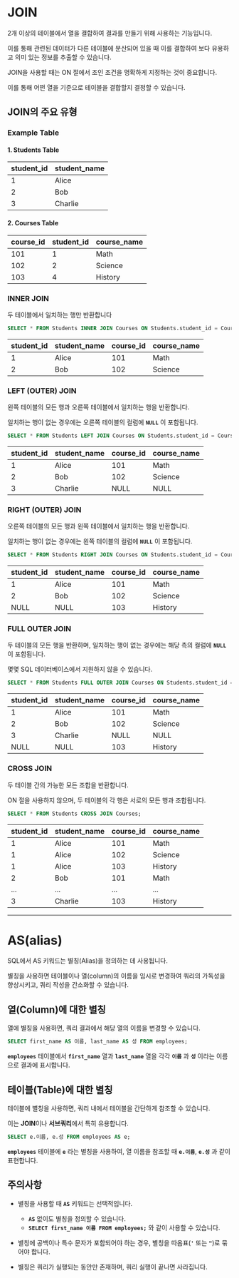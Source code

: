 # JOIN
2개 이상의 테이블에서 열을 결합하여 결과를 만들기 위해 사용하는 기능입니다.

이를 통해 관련된 데이터가 다른 테이블에 분산되어 있을 때 이를 결합하여 보다 유용하고 의미 있는 정보를 추출할 수 있습니다.

JOIN을 사용할 때는 ON 절에서 조인 조건을 명확하게 지정하는 것이 중요합니다. 

이를 통해 어떤 열을 기준으로 테이블을 결합할지 결정할 수 있습니다. 

## JOIN의 주요 유형

### Example Table

#### 1. Students Table
| student_id | student_name |
| --- | --- |
| 1 | Alice |
| 2 | Bob |
| 3 | Charlie |

#### 2. Courses Table
| course_id | student_id | course_name |
| --- | --- | --- |
| 101 | 1 |	Math |
| 102 |	2 |	Science |
| 103 |	4 |	History |

### INNER JOIN
두 테이블에서 일치하는 행만 반환합니다

```sql
SELECT * FROM Students INNER JOIN Courses ON Students.student_id = Courses.student_id;
```

| student_id | student_name | course_id | course_name |
| --- | --- | --- | --- |
| 1	| Alice | 101 | Math |
| 2	| Bob | 102 | Science |

### LEFT (OUTER) JOIN
왼쪽 테이블의 모든 행과 오른쪽 테이블에서 일치하는 행을 반환합니다. 

일치하는 행이 없는 경우에는 오른쪽 테이블의 컬럼에 **`NULL`** 이 포함됩니다.

```sql
SELECT * FROM Students LEFT JOIN Courses ON Students.student_id = Courses.student_id;
```

| student_id | student_name | course_id | course_name |
| --- | --- | --- | --- |
| 1 | Alice | 101	| Math |
| 2 | Bob |	102 | Science | 
| 3 | Charlie	| NULL | NULL |

### RIGHT (OUTER) JOIN
오른쪽 테이블의 모든 행과 왼쪽 테이블에서 일치하는 행을 반환합니다. 

일치하는 행이 없는 경우에는 왼쪽 테이블의 컬럼에 **`NULL`** 이 포함됩니다.

```sql
SELECT * FROM Students RIGHT JOIN Courses ON Students.student_id = Courses.student_id;
```

|student_id | student_name | course_id | course_name |
| --- | --- | --- | --- |
| 1 | Alice | 101| Math |
| 2	| Bob | 102 | Science |
| NULL | NULL | 103 | History |

### FULL OUTER JOIN
두 테이블의 모든 행을 반환하며, 일치하는 행이 없는 경우에는 해당 측의 컬럼에 **`NULL`** 이 포함됩니다.

몇몇 SQL 데이터베이스에서 지원하지 않을 수 있습니다.

```sql
SELECT * FROM Students FULL OUTER JOIN Courses ON Students.student_id = Courses.student_id;
```

| student_id | student_name | course_id | course_name |
| --- | --- | --- | --- |
| 1 | Alice | 101 | Math |
| 2 | Bob | 102 | Science |
| 3 | Charlie | NULL | NULL |
| NULL | NULL | 103 | History |

### CROSS JOIN
두 테이블 간의 가능한 모든 조합을 반환합니다.

ON 절을 사용하지 않으며, 두 테이블의 각 행은 서로의 모든 행과 조합됩니다.

```sql
SELECT * FROM Students CROSS JOIN Courses;
```

| student_id | student_name | course_id | course_name |
| --- | --- | --- | --- |
| 1 | Alice | 101 | Math | 
| 1 | Alice | 102 | Science |
| 1 | Alice | 103 | History |
| 2 | Bob | 101 | Math |
| ... | ... | ... | ... |
| 3 | Charlie | 103 | History |

---

# AS(alias)
SQL에서 AS 키워드는 별칭(Alias)을 정의하는 데 사용됩니다. 

별칭을 사용하면 테이블이나 열(column)의 이름을 임시로 변경하여 쿼리의 가독성을 향상시키고, 쿼리 작성을 간소화할 수 있습니다. 

## 열(Column)에 대한 별칭
열에 별칭을 사용하면, 쿼리 결과에서 해당 열의 이름을 변경할 수 있습니다.

```sql
SELECT first_name AS 이름, last_name AS 성 FROM employees;
```

 **`employees`** 테이블에서 **`first_name`** 열과 **`last_name`** 열을 각각 **`이름`** 과 **`성`** 이라는 이름으로 결과에 표시합니다.

 ## 테이블(Table)에 대한 별칭
 테이블에 별칭을 사용하면, 쿼리 내에서 테이블을 간단하게 참조할 수 있습니다. 
 
 이는 **JOIN**이나 **서브쿼리**에서 특히 유용합니다.

 ```sql
 SELECT e.이름, e.성 FROM employees AS e;
 ```

 **`employees`** 테이블에 **`e`** 라는 별칭을 사용하여, 열 이름을 참조할 때 **`e.이름`**, **`e.성`** 과 같이 표현합니다.

 ## 주의사항
- 별칭을 사용할 때 **`AS`** 키워드는 선택적입니다.
    - **`AS`** 없이도 별칭을 정의할 수 있습니다. 
    - **`SELECT first_name 이름 FROM employees;`** 와 같이 사용할 수 있습니다.

- 별칭에 공백이나 특수 문자가 포함되어야 하는 경우, 별칭을 따옴표(**`'`** 또는 **`"`**)로 묶어야 합니다.

- 별칭은 쿼리가 실행되는 동안만 존재하며, 쿼리 실행이 끝나면 사라집니다.